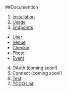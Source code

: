 ##Documention
1. [Installation](https://github.com/ner0tic/DdnetFoursquareBundle/blob/master/FoursquareBundle/Resources/doc/1-install.md)
2. [Usage](https://github.com/ner0tic/DdnetFoursquareBundle/blob/master/FoursquareBundle/Resources/doc/2-Usage.md)
3. [Endpoints](https://github.com/ner0tic/DdnetFoursquareBundle/blob/master/FoursquareBundle/Resources/doc/3-endpoints.md)
+ [User](https://github.com/ner0tic/DdnetFoursquareBundle/blob/master/FoursquareBundle/Resources/doc/3a-user.md)
+ [Venue](https://github.com/ner0tic/DdnetFoursquareBundle/blob/master/FoursquareBundle/Resources/doc/3a-venue.md)
+ [Checkin](https://github.com/ner0tic/DdnetFoursquareBundle/blob/master/FoursquareBundle/Resources/doc/3a-checkin.md)
+ [Photo](https://github.com/ner0tic/DdnetFoursquareBundle/blob/master/FoursquareBundle/Resources/doc/3a-photo.md)
+ [Event](https://github.com/ner0tic/DdnetFoursquareBundle/blob/master/FoursquareBundle/Resources/doc/3a-event.md)
4. OAuth (coming soon!)
5. Connect (coming soon!)
6. [Test](https://github.com/ner0tic/DdnetFoursquareBundle/blob/master/FoursquareBundle/Resources/doc/3-endpoints.md)
7. [TODO List](https://github.com/ner0tic/DdnetFoursquareBundle/blob/master/FoursquareBundle/Resources/doc/7-todo.md)
